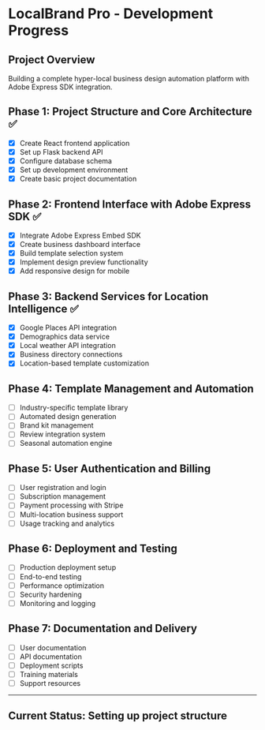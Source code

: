 # LocalBrand Pro - Development Progress

## Project Overview
Building a complete hyper-local business design automation platform with Adobe Express SDK integration.

## Phase 1: Project Structure and Core Architecture ✅
- [x] Create React frontend application
- [x] Set up Flask backend API
- [x] Configure database schema
- [x] Set up development environment
- [x] Create basic project documentation

## Phase 2: Frontend Interface with Adobe Express SDK ✅
- [x] Integrate Adobe Express Embed SDK
- [x] Create business dashboard interface
- [x] Build template selection system
- [x] Implement design preview functionality
- [x] Add responsive design for mobile

## Phase 3: Backend Services for Location Intelligence ✅
- [x] Google Places API integration
- [x] Demographics data service
- [x] Local weather API integration
- [x] Business directory connections
- [x] Location-based template customization

## Phase 4: Template Management and Automation
- [ ] Industry-specific template library
- [ ] Automated design generation
- [ ] Brand kit management
- [ ] Review integration system
- [ ] Seasonal automation engine

## Phase 5: User Authentication and Billing
- [ ] User registration and login
- [ ] Subscription management
- [ ] Payment processing with Stripe
- [ ] Multi-location business support
- [ ] Usage tracking and analytics

## Phase 6: Deployment and Testing
- [ ] Production deployment setup
- [ ] End-to-end testing
- [ ] Performance optimization
- [ ] Security hardening
- [ ] Monitoring and logging

## Phase 7: Documentation and Delivery
- [ ] User documentation
- [ ] API documentation
- [ ] Deployment scripts
- [ ] Training materials
- [ ] Support resources

---

## Current Status: Setting up project structure

